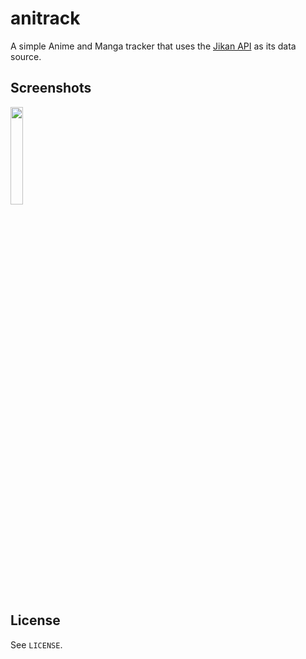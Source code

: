 # anitrack

A simple Anime and Manga tracker that uses the [Jikan API]() as
its data source.

## Screenshots

[<img src="https://codeberg.org/PapaTutuWawa/anitrack/raw/branch/master/assets/images/screenshot.jpg" width="20%"></img>](./assets/images/screenshot.jpg)

## License

See `LICENSE`.
